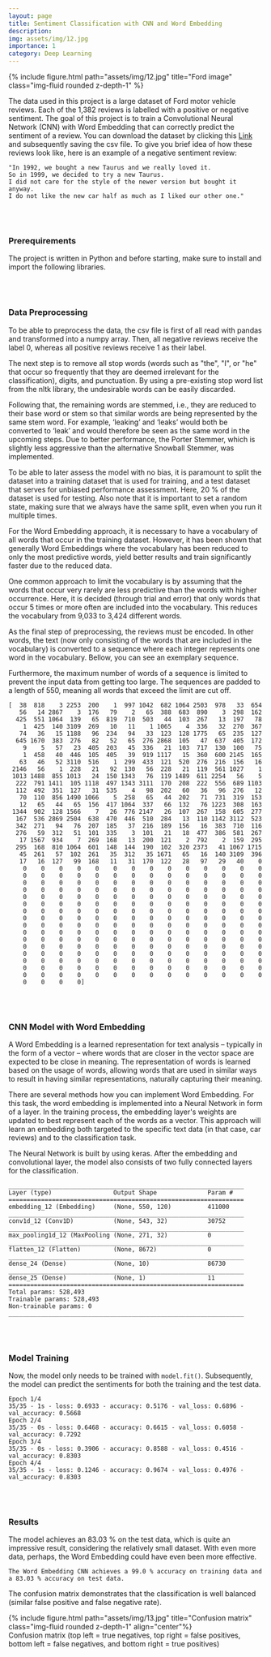 ```yaml
---
layout: page
title: Sentiment Classification with CNN and Word Embedding
description: 
img: assets/img/12.jpg
importance: 1
category: Deep Learning
---
```


<div class="row">
    <div class="col-sm mt-3 mt-md-0">
        {% include figure.html path="assets/img/12.jpg" title="Ford image" class="img-fluid rounded z-depth-1" %}
    </div>
</div>


The data used in this project is a large dataset of Ford motor vehicle reviews. Each of the 1,382 reviews is labelled with a positive or negative sentiment. The goal of this project is to train a Convolutional Neural Network (CNN) with Word Embedding that can correctly predict the sentiment of a review. You can download the dataset by clicking this [Link](https://patrick-richter.github.io/assets/csv/car_reviews.csv) and subsequently saving the csv file. To give you brief idea of how these reviews look like, here is an example of a negative sentiment review:

```
"In 1992, we bought a new Taurus and we really loved it. 
So in 1999, we decided to try a new Taurus. 
I did not care for the style of the newer version but bought it anyway. 
I do not like the new car half as much as I liked our other one."
```

<br/><br/>
### Prerequirements

The project is written in Python and before starting, make sure to install and import the following libraries.

<script src="https://gist.github.com/patrick-richter/f5935b8651b1fce5a54aa279fe21ff88.js"></script>


<br/><br/>
### Data Preprocessing

To be able to preprocess the data, the csv file is first of all read with pandas and transformed into a numpy array. Then, all negative reviews receive the label 0, whereas all positive reviews receive 1 as their label.

<script src="https://gist.github.com/patrick-richter/b64f6ea0eeb602649fa1253937fcaedd.js"></script>

The next step is to remove all stop words (words such as "the", "I", or "he" that occur so frequently that they are deemed irrelevant for the classification), digits, and punctuation. By using a pre-existing stop word list from the nltk library, the undesirable words can be easily discarded.

<script src="https://gist.github.com/patrick-richter/060239691b03d428c3c7cba00ffd3333.js"></script>

Following that, the remaining words are stemmed, i.e., they are reduced to their base word or stem so that similar words are being represented by the same stem word. For example, ‘leaking’ and ‘leaks’ would both be converted to ‘leak’ and would therefore be seen as the same word in the upcoming steps. Due to better performance, the Porter Stemmer, which is slightly less aggressive than the alternative Snowball Stemmer, was implemented.

<script src="https://gist.github.com/patrick-richter/289a51d0b99af9cff7d46ca6717cfb5e.js"></script>

To be able to later assess the model with no bias, it is paramount to split the dataset into a training dataset that is used for training, and a test dataset that serves for unbiased performance assessment. Here, 20 % of the dataset is used for testing. Also note that it is important to set a random state, making sure that we always have the same split, even when you run it multiple times.

<script src="https://gist.github.com/patrick-richter/c8078f707316a5310f9fc3d27fd5434f.js"></script>

For the Word Embedding approach, it is necessary to have a vocabulary of all words that occur in the training dataset. However, it has been shown that generally Word Embeddings where the vocabulary has been reduced to only the most predictive words, yield better results and train significantly faster due to the reduced data.

One common approach to limit the vocabulary is by assuming that the words that occur very rarely are less predictive than the words with higher occurrence. Here, it is decided (through trial and error) that only words that occur 5 times or more often are included into the vocabulary. This reduces the vocabulary from 9,033 to 3,424 different words.

<script src="https://gist.github.com/patrick-richter/c833741c218588ff1c5f2f0fcddbaebc.js"></script>

As the final step of preprocessing, the reviews must be encoded. In other words, the text (now only consisting of the words that are included in the vocabulary) is converted to a sequence where each integer represents one word in the vocabulary. Bellow, you can see an exemplary sequence.

Furthermore, the maximum number of words of a sequence is limited to prevent the input data from getting too large. The sequences are padded to a length of 550, meaning all words that exceed the limit are cut off.

<script src="https://gist.github.com/patrick-richter/e36a5bc1acee398f32f26943a8de18a2.js"></script>

```
[  38  818    3 2253  200    1  997 1042  682 1064 2503  978   33  654
   56   14 2867    3  176   79    2   65  388  683  890    3  298  162
  425  551 1064  139   65  819  710  503   44  103  267   13  197   78
    1  425  140 3109  269   10   11    1 1065    4  336   32  270  367
   74   36   15 1188   96  234   94   33  123  128 1775   65  235  127
  645 1670  383  276   82   52   65  276 2868  105   47  637  405  172
    9    5   57   23  405  203   45  336   21  103  717  130  100   75
    1  458   40  446  105  405   39  919 1117   15  360  600 2145  165
   63   46   52 3110  516    1  299  433  121  520  276  216  156   16
 2146   56    1  228   21   92  130   56  228   21  119  561 1027    1
 1013 1488  855 1013   24  150 1343   76  119 1489  611 2254   56    5
  222  791 1411  105 1118  497 1343 3111  170  208  222  556  689 1103
  112  492  351  127   31  535    4   98  202   60   36   96  276   12
   70  110  856 1490 1066    5  258   65   44  202   71  731  319  153
   12   65   44   65  156  417 1064  337   66  132   76 1223  308  163
 1344  902  128 1566    7   26  776 2147   26  107  267  158  605  277
  167  536 2869 2504  638  470  446  510  284   13  110 1142 3112  523
  342  271   94   76  207  185   37  216  189  156   16  383  710  116
  276   59  312   51  101  335    3  101   21   18  477  386  581  267
   17 1567  934    7  269  168   13  200  121    2  792    2  159  295
  295  168  810 1064  601  148  144  190  102  320 2373   41 1067 1715
   45  261   57  102  261   35  312   35 1671   65   16  140 3109  396
   17   16  127   99  168   11   31  170  122   28   97   29   40    0
    0    0    0    0    0    0    0    0    0    0    0    0    0    0
    0    0    0    0    0    0    0    0    0    0    0    0    0    0
    0    0    0    0    0    0    0    0    0    0    0    0    0    0
    0    0    0    0    0    0    0    0    0    0    0    0    0    0
    0    0    0    0    0    0    0    0    0    0    0    0    0    0
    0    0    0    0    0    0    0    0    0    0    0    0    0    0
    0    0    0    0    0    0    0    0    0    0    0    0    0    0
    0    0    0    0    0    0    0    0    0    0    0    0    0    0
    0    0    0    0    0    0    0    0    0    0    0    0    0    0
    0    0    0    0    0    0    0    0    0    0    0    0    0    0
    0    0    0    0    0    0    0    0    0    0    0    0    0    0
    0    0    0    0    0    0    0    0    0    0    0    0    0    0
    0    0    0    0    0    0    0    0    0    0    0    0    0    0
    0    0    0    0    0    0    0    0    0    0    0    0    0    0
    0    0    0    0    0    0    0    0    0    0    0    0    0    0
    0    0    0    0    0    0    0    0    0    0    0    0    0    0
    0    0    0    0]
```
<br/><br/>

### CNN Model with Word Embedding

A Word Embedding is a learned representation for text analysis – typically in the form of a vector – where words that are closer in the vector space are expected to be close in meaning. The representation of words is learned based on the usage of words, allowing words that are used in similar ways to result in having similar representations, naturally capturing their meaning.

There are several methods how you can implement Word Embedding. For this task, the word embedding is implemented into a Neural Network in form of a layer. In the training process, the embedding layer's weights are updated to best represent each of the words as a vector. This approach will learn an embedding both targeted to the specific text data (in that case, car reviews) and to the classification task.

The Neural Network is built by using keras. After the embedding and convolutional layer, the model also consists of two fully connected layers for the classification.

<script src="https://gist.github.com/patrick-richter/485975ee6d7114e7a29f29f932b04a01.js"></script>

```
_________________________________________________________________
Layer (type)                 Output Shape              Param #   
=================================================================
embedding_12 (Embedding)     (None, 550, 120)          411000    
_________________________________________________________________
conv1d_12 (Conv1D)           (None, 543, 32)           30752     
_________________________________________________________________
max_pooling1d_12 (MaxPooling (None, 271, 32)           0         
_________________________________________________________________
flatten_12 (Flatten)         (None, 8672)              0         
_________________________________________________________________
dense_24 (Dense)             (None, 10)                86730     
_________________________________________________________________
dense_25 (Dense)             (None, 1)                 11        
=================================================================
Total params: 528,493
Trainable params: 528,493
Non-trainable params: 0
_________________________________________________________________
```

<br/><br/>
### Model Training

Now, the model only needs to be trained with `model.fit()`. Subsequently, the model can predict the sentiments for both the training and the test data.

<script src="https://gist.github.com/patrick-richter/24f55c357f2e006062ae15212612db94.js"></script>

```
Epoch 1/4
35/35 - 1s - loss: 0.6933 - accuracy: 0.5176 - val_loss: 0.6896 - val_accuracy: 0.5668
Epoch 2/4
35/35 - 0s - loss: 0.6468 - accuracy: 0.6615 - val_loss: 0.6058 - val_accuracy: 0.7292
Epoch 3/4
35/35 - 0s - loss: 0.3906 - accuracy: 0.8588 - val_loss: 0.4516 - val_accuracy: 0.8303
Epoch 4/4
35/35 - 1s - loss: 0.1246 - accuracy: 0.9674 - val_loss: 0.4976 - val_accuracy: 0.8303
```

<br/><br/>
### **Results**

The model achieves an 83.03 % on the test data, which is quite an impressive result, considering the relatively small dataset. With even more data, perhaps, the Word Embedding could have even been more effective.

<script src="https://gist.github.com/patrick-richter/f29f9144a52f1e054c8c3f71b9e8b325.js"></script>

```
The Word Embedding CNN achieves a 99.0 % accuracy on training data and a 83.03 % accuracy on test data.
```

The confusion matrix demonstrates that the classification is well balanced (similar false positive and false negative rate).

<script src="https://gist.github.com/patrick-richter/493b94d11c303d0f624cf7cc280c22b1.js"></script>

<div class="row">
    <div class="col-sm mt-3 mt-md-0">
        {% include figure.html path="assets/img/13.jpg" title="Confusion matrix" class="img-fluid rounded z-depth-1" align="center"%}
    </div>
</div>
<div class="caption">
    Confusion matrix (top left = true negatives, top right = false positives, bottom left = false negatives, and bottom right = true positives)
</div>
